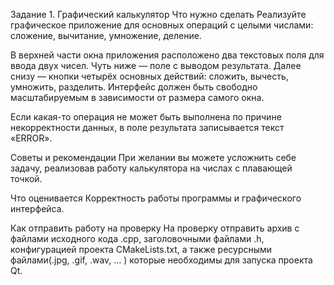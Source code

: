 Задание 1. Графический калькулятор
Что нужно сделать
Реализуйте графическое приложение для основных операций с целыми числами: сложение, вычитание, умножение, деление.

В верхней части окна приложения расположено два текстовых поля для ввода двух чисел. Чуть ниже — поле с выводом результата.
Далее снизу — кнопки четырёх основных действий: сложить, вычесть, умножить, разделить.
Интерфейс должен быть свободно масштабируемым в зависимости от размера самого окна.

Если какая-то операция не может быть выполнена по причине некорректности данных, в поле результата записывается текст «ERROR».

Советы и рекомендации
При желании вы можете усложнить себе задачу, реализовав работу калькулятора на числах с плавающей точкой.

Что оценивается
Корректность работы программы и графического интерфейса.

Как отправить работу на проверку
На проверку отправить архив с файлами исходного кода .cpp, заголовочными файлами .h, конфигурацией проекта CMakeLists.txt,
а также ресурсными файлами(.jpg, .gif, .wav, … ) которые необходимы  для запуска проекта Qt.

